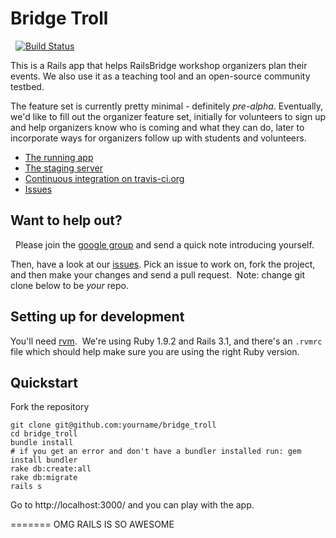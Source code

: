 # Bridge Troll

 
[![Build Status](https://secure.travis-ci.org/railsbridge/bridge_troll.png)](http://travis-ci.org/railsbridge/bridge_troll)
 

This is a Rails app that helps RailsBridge workshop organizers plan their events. We also use it as a teaching tool and an open-source community testbed. 
 

The feature set is currently pretty minimal - definitely *pre-alpha*. Eventually, we'd like to fill out the organizer feature set, initially for volunteers to sign up and help organizers know who is coming and what they can do, later to incorporate ways for organizers follow up with students and volunteers.
 

* [The running app](http://bridgetroll.herokuapp.com/)
* [The staging server](http://bridgetroll-staging.herokuapp.com/)
* [Continuous integration on travis-ci.org](http://travis-ci.org/railsbridge/bridge_troll)
* [Issues](https://github.com/railsbridge/bridge_troll/issues)
 

## Want to help out?

 
Please join the [google group](http://groups.google.com/group/railsbridge-apps) and send a quick note introducing yourself.
 

Then, have a look at our [issues](https://github.com/railsbridge/bridge_troll/issues). Pick an issue to work on, fork the project, and then make your changes and send a pull request.  Note: change git clone below to be *your* repo.
 

## Setting up for development


You'll need [rvm](http://rvm.beginrescueend.com).  We're using Ruby 1.9.2 and Rails 3.1, and there's an `.rvmrc` file which should help make sure you are using the right Ruby version.


## Quickstart


Fork the repository

```
git clone git@github.com:yourname/bridge_troll
cd bridge_troll
bundle install
# if you get an error and don't have a bundler installed run: gem install bundler
rake db:create:all
rake db:migrate
rails s
```

Go to http://localhost:3000/ and you can play with the app.

=======
OMG RAILS IS SO AWESOME



